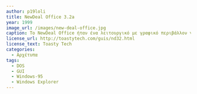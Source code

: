 ```yaml
---
author: p19loli
title: NewDeal Office 3.2a
year: 1999
image_url: /images/new-deal-office.jpg
caption: Το NewDeal Office ήταν ένα λειτουργικό με γραφικό περιβάλλον για DOS, το οποίο προσέφερε ένα user interface αντίστοιχο του Windows-95, αλλά για υπολογιστές χαμηλού κόστους που δεν μπορούσαν να τρέξουν το Windows.
license_url: http://toastytech.com/guis/nd32.html
license_text: Toasty Tech
categories:
  - Αρχέτυπα
tags:
  - DOS
  - GUI
  - Windows-95
  - Windows Explorer
---
```

